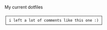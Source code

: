 My current dotfiles
``` 
┌───────────────────────────────────────────┐
│ i left a lot of comments like this one :) │
└───────────────────────────────────────────┘
``` 
